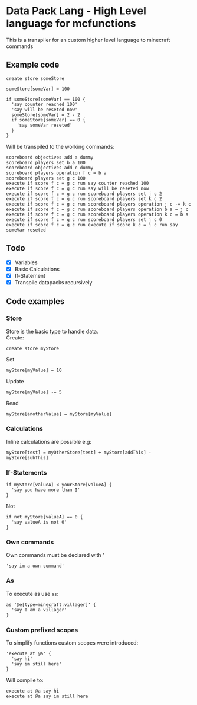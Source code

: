 # Data Pack Lang - High Level language for mcfunctions
This is a transpiler for an custom higher level language to minecraft commands
## Example code
```
create store someStore

someStore[someVar] = 100

if someStore[someVar] == 100 {
  'say counter reached 100'
  'say will be reseted now'
  someStore[someVar] = 2 - 2
  if someStore[someVar] == 0 {
    'say someVar reseted'
  }
}
```
Will be transpiled to the working commands:
```
scoreboard objectives add a dummy
scoreboard players set b a 100
scoreboard objectives add c dummy
scoreboard players operation f c = b a
scoreboard players set g c 100
execute if score f c = g c run say counter reached 100
execute if score f c = g c run say will be reseted now
execute if score f c = g c run scoreboard players set j c 2
execute if score f c = g c run scoreboard players set k c 2
execute if score f c = g c run scoreboard players operation j c -= k c
execute if score f c = g c run scoreboard players operation b a = j c
execute if score f c = g c run scoreboard players operation k c = b a
execute if score f c = g c run scoreboard players set j c 0
execute if score f c = g c run execute if score k c = j c run say someVar reseted
```

## Todo
  - [x] Variables
  - [x] Basic Calculations
  - [x] If-Statement
  - [x] Transpile datapacks recursively

## Code examples
### Store
Store is the basic type to handle data.  
Create:
```
create store myStore
```
Set
```
myStore[myValue] = 10
```
Update
```
myStore[myValue] -= 5
```
Read
```
myStore[anotherValue] = myStore[myValue]
```
### Calculations
Inline calculations are possible e.g:
```
myStore[test] = myOtherStore[test] + myStore[addThis] - myStore[subThis]
```

### If-Statements
```
if myStore[valueA] < yourStore[valueA] {
  'say you have more than I'
}
```
Not
```
if not myStore[valueA] == 0 {
  'say valueA is not 0'
}
```

### Own commands
Own commands must be declared with '
```
'say im a own command'
```

### As
To execute as use `as`:
```
as '@e[type=minecraft:villager]' {
  'say I am a villager'
}
```

###  Custom prefixed scopes
To simplify functions custom scopes were introduced:
```
'execute at @a' {
  'say hi'
  'say im still here'
}
```
Will compile to:
```
execute at @a say hi
execute at @a say im still here
```